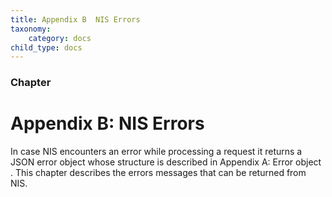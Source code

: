 ```yaml
---
title: Appendix B  NIS Errors
taxonomy:
    category: docs
child_type: docs
---
```


 
### Chapter

# Appendix B: NIS Errors 
In case NIS encounters an error while processing a request it returns a JSON error object whose structure is described in Appendix A: Error object . This chapter describes the errors messages that can be returned from NIS. 

 
